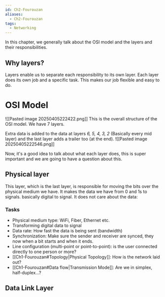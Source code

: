 ```yaml
---
id: Ch2-Fourouzan
aliases:
  - Ch2-Fourouzan
tags:
  - Networking
---
```

In this chapter, we generally talk about the OSI model and the layers and their responsibilities.

## Why layers?
Layers enable us to separate each responsibility to its own layer. Each layer does its own job and a specific task. This makes our job flexible and easy to do.

# OSI Model
![[Pasted image 20250405222422.png]]
This is the overall structure of the OSI model. We have 7 layers.

Extra data is added to the data at layers *6, 5, 4, 3, 2* (Basically every mid layer) and the last layer adds a trailer too (at the end).
![[Pasted image 20250405222546.png]]

Now, it's a good idea to talk about what each layer does, this is super important and we are going to have a question about this.

## Physical layer
This layer, which is the last layer, is responsible for moving the bits over the physical medium we have. It makes the data we have from 0 and 1s to signals. basically digital to signal. It does not care about the data:

### Tasks
- Physical medium type: WiFi, Fiber, Ethernet etc.
- Transforming digital data to signal
- Data rate: How fast the data is being sent (bandwidth)
- Synchronization: Make sure the sender and receiver are synced, they now when a bit starts and when it ends.
- Line configuration (multi-point or point-to-point): is the user connected directly to one person or more?
- [[Ch1-Fourouzan#Topology|Physical Topology]]: How is the network laid out?
- [[Ch1-Fourouzan#Data flow|Transmission Mode]]: Are we in simplex, half-duplex...?
## Data Link Layer
